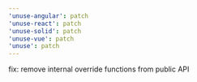 ```yaml
---
'unuse-angular': patch
'unuse-react': patch
'unuse-solid': patch
'unuse-vue': patch
'unuse': patch
---
```


fix: remove internal override functions from public API
